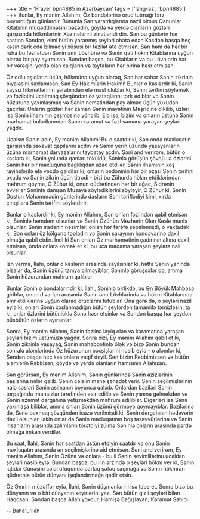 +++
title = 'Prayer bpn4885 in Azərbaycan'
tags = ['lang-az', 'bpn4885']
+++
Bunlar, Ey mənim Allahım, Öz bəndələrinə oruc tutmağı fərz buyurduğun günlərdir. Bununla Sən yaratdıqlarına nazil olmuş Qanunlar Kitabının müqəddiməsini bəzədin, göydə və yerdə olanların gözləri qarşısında hökmlərinin Xəzinələrini zinətləndirdin. Sən bu günlərin hər saatına Səndən, elmi bütün yaranmış şeyləri əhatə edən Kəsdən başqa heç kəsin dərk edə bilmədiyi xüsusi bir fəzilət əta etmisən. Sən həm də hər bir ruha bu fəzilətdən Sənin əmr Lövhünə və Sənin qəti hökm Kitablarına uyğun olaraq bir pay ayırmısan. Bundan başqa, bu Kitabların və bu Lövhlərin hər bir vərəqini yerdə olan xalqların və tayfaların hər birinə həsr etmisən.

Öz odlu aşiqlərin üçün, hökmünə uyğun olaraq, Sən hər səhər Sənin zikrinin piyaləsini saxlamısan, Sən Ey Hakimlərin Hakimi! Bunlar o kəslərdir ki, Sənin saysız hikmətlərinin şərabından elə məst olublar ki, Sənin tərifini söyləmək və fəzilətini ucaltmaq şövqündən öz yataqlarını tərk ediblər və Sənin hüzuruna yaxınlaşmaq və Sənin nemətindən pay almaq üçün yuxudan qaçırlar. Onların gözləri hər zaman Sənin inayətinin Məşriqinə dikilib, üzləri isə Sənin ilhamının çeşməsinə yönəlib. Elə isə, bizim və onların üstünə Sənin mərhəmət buludlarından Sənin kəramət və fəzl səmana yaraşan şeyləri yağdır.

Ucalsın Sənin adın, Ey mənim Allahım! Bu o saatdır ki, Sən onda məxluqatın qarşısında səxavət qapılarını açdın və Sənin yerin üzündə yaşayanların üzünə mərhəmət darvazalarını taybatay açdın. Səni and verirəm, bütün o kəslərə ki, Sənin yolunda qanları töküldü, Səninlə görüşün şövqü ilə özlərini Sənin hər bir məxluquna bağlılıqdan azad etdilər, Sənin ilhamının xoş rayihələrilə elə vəcdə gəldilər ki, onların bədəninin hər bir əzası Sənin tərifini oxudu və Sənin zikrin üçün titrədi - bizi bu Zühurda hökm etdiklərindən məhrum qoyma, O Zühur ki, onun qüdrətindən hər bir ağac, Sidrənin əvvəllər Səninlə danışan Musaya söylədiklərini söyləyir, O Zühur ki, Sənin Dostun Məhəmmədin günlərində daşların Səni təriflədiyi kimi, xırda çınqıllara Sənin tərifini söylətdirir.

Bunlar o kəslərdir ki, Ey mənim Allahım, Sən onları fəzlindən qabil etmisən ki, Səninlə həmdəm olsunlar və Sənin Özünün Məzhərin Olan Kəslə munis olsunlar. Sənin iradənin nəsimləri onları hər tərəfə səpələmişdi, o vaxtadək ki, Sən onları öz kölgənə topladın və Sənin sarayının həndəvərinə daxil olmağa qabil etdin. İndi ki Sən onları Öz mərhəmətinin çadırının altına daxil etmisən, onda onlara kömək et ki, bu uca məqama yaraşan şeylərə nail olsunlar.

İzn vermə, İlahi, onlar o kəslərin arasında sayılsınlar ki, hətta Sənin yanında olsalar da, Sənin üzünü tanıya bilməyiblər, Səninlə görüşsələr də, amma Sənin hüzurundan məhrum qalıblar.

Bunlar Sənin o bəndələrindir ki, İlahi, Səninlə birlikdə, bu Ən Böyük Məhbəsə giriblər, onun divarları arasında Sənin əmr Lövhlərində və hökm Kitablarında əmr etdiklərinə uyğun olaraq oruclarını tutublar. Ona görə də, o şeyləri nazil eylə ki, onları Sənin xoşlanmadığın bütün şeylərdən tamamilə təmizləsin, ta ki, onlar özlərini bütünlüklə Sənə həsr etsinlər və Səndən başqa hər şeydən büsbütün özlərin ayırsınlar.

Sonra, Ey mənim Allahım, Sənin fəzlinə layiq olan və kəramətinə yaraşan şeyləri bizim üstümüzə yağdır. Sonra bizi, Ey mənim Allahım qabil et ki, Sənin zikrinlə yaşayaq, Sənin məhəbbətinlə ölək və bizə Sənin bundan sonrakı aləmlərində Öz hüzurunun bəxşişlərini nəsib eylə - o aləmlər ki, Səndən başqa heç kəs onlara vaqif deyil. Sən bizim Rəbbimizsən və bütün aləmlərin Rəbbisən, göydə və yerdə olanların hamısının Allahısan.

Sən görürsən, Ey mənim Allahım, Sənin günlərində Sənin əzizlərinin başlarına nələr gəlib. Sənin cəlalın mənə şəhadət verir. Sənin seçilmişlərinin nalə səsləri Sənin asimanın boyunca qalxıb. Onlardan bəziləri Sənin torpağında imansızlar tərəfindən əsir edilib və Sənin yanına gəlməkdən və Sənin əzəmət dərgahına yetişməkdən məhrum ediliblər. Digərləri isə Sənə yaxınlaşa biliblər, amma onları Sənin üzünü görməyə qoymayıblar. Bəzilərinə də, Sənə baxmaq şövqündən icazə verilmişdi ki, Sənin dərgahının hədəvərin daxil olsunlar, lakin onlar da Sənin məxluqatının boş təsəvvürlərinə və Sənin insanların arasında zalımların törətdiyi zülmə Səninlə onların arasında pərdə olmağa imkan verdilər.

Bu saat, İlahi, Sənin hər saatdan üstün etdiyin saatdır və onu Sənin məxluqatın arasında ən seçilmişlərinə aid etmisən. Səni and verirəm, Ey mənim Allahım, Sənin Özünə və onlara - bu il Sənin sevimlilərinu ucaldan şeyləri nəsib eylə. Bundan başqa, bu ilin ərzində o şeyləri hökm ver ki, Sənin iqtidar Günəşini cəlal üfüqündə parlaq şəfəq saçmağa və Sənin hökmran qüdrətnlə bütün dünyanı işıqlandırmağa qadir etsin.

Öz Əmrini müzəffər eylə, İlahi, Sənin düşmənlərini isə tabe et. Sonra bizə bu dünyanın və o biri dünyanın xeyirlərini yaz. Sən bütün gizli şeyləri bilən Haqqsan. Səndən başqa Allah yoxdur, Həmişə Bağışlayan, Kəramət Sahibi.

-- Bahá'u'lláh

